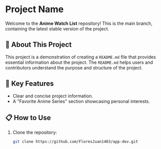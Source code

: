 # Project Name  

Welcome to the **Anime Watch List** repository! This is the main branch, containing the latest stable version of the project.  

## 📄 About This Project  

This project is a demonstration of creating a `README.md` file that provides essential information about the project. The `README.md` helps users and contributors understand the purpose and structure of the project.  

## 🌟 Key Features  

- Clear and concise project information.  
- A "Favorite Anime Series" section showcasing personal interests.  

## 📋 How to Use  

1. Clone the repository:  
   ```bash
   git clone https://github.com/FloresJuan1403/app-dev.git

